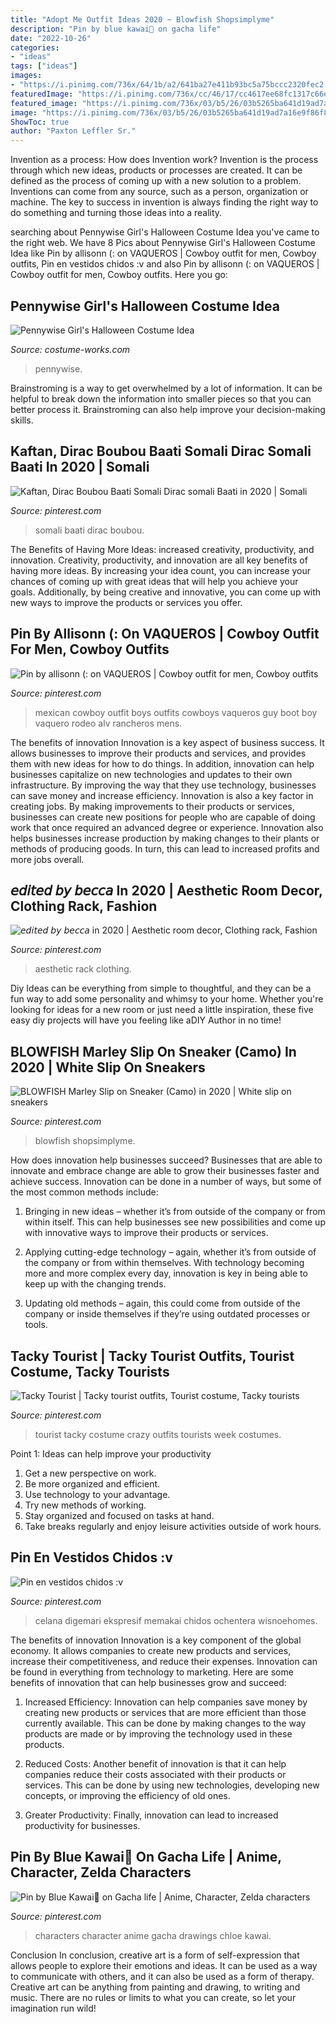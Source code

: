 ```yaml
---
title: "Adopt Me Outfit Ideas 2020 ~ Blowfish Shopsimplyme"
description: "Pin by blue kawai💙 on gacha life"
date: "2022-10-26"
categories:
- "ideas"
tags: ["ideas"]
images:
- "https://i.pinimg.com/736x/64/1b/a2/641ba27e411b93bc5a75bccc2320fec2.jpg"
featuredImage: "https://i.pinimg.com/736x/cc/46/17/cc4617ee68fc1317c66ee7e410232af9.jpg"
featured_image: "https://i.pinimg.com/736x/03/b5/26/03b5265ba641d19ad7a16e9f86f8fac4.jpg"
image: "https://i.pinimg.com/736x/03/b5/26/03b5265ba641d19ad7a16e9f86f8fac4.jpg"
ShowToc: true
author: "Paxton Leffler Sr."
---
```



Invention as a process: How does Invention work?
Invention is the process through which new ideas, products or processes are created. It can be defined as the process of coming up with a new solution to a problem. Inventions can come from any source, such as a person, organization or machine. The key to success in invention is always finding the right way to do something and turning those ideas into a reality.

	

		
searching about Pennywise Girl&#039;s Halloween Costume Idea you've came to the right web. We have 8 Pics about Pennywise Girl&#039;s Halloween Costume Idea like Pin by allisonn (: on VAQUEROS | Cowboy outfit for men, Cowboy outfits, Pin en vestidos chidos :v and also Pin by allisonn (: on VAQUEROS | Cowboy outfit for men, Cowboy outfits. Here you go:
		
    
## Pennywise Girl&#039;s Halloween Costume Idea

<img loading=lazy src="https://photos.costume-works.com/full/pennywise67.jpg" onerror="this.onerror=null;this.src='https://tse2.mm.bing.net/th?id=OIP.G87zZoaUqI9Rg5NU_-gwYgHaLH&amp;pid=15.1';" alt="Pennywise Girl&#039;s Halloween Costume Idea">

_Source: costume-works.com_

>pennywise. 

	

Brainstroming is a way to get overwhelmed by a lot of information. It can be helpful to break down the information into smaller pieces so that you can better process it. Brainstroming can also help improve your decision-making skills.

    
## Kaftan, Dirac Boubou Baati Somali Dirac Somali Baati In 2020 | Somali

<img loading=lazy src="https://i.pinimg.com/736x/67/d4/c5/67d4c54babc5246e3b708b25928eeaa1.jpg" onerror="this.onerror=null;this.src='https://tse1.mm.bing.net/th?id=OIP.CxeMwNyLnfKew_vGTPZl9AHaJ3&amp;pid=15.1';" alt="Kaftan, Dirac Boubou Baati Somali Dirac somali Baati in 2020 | Somali">

_Source: pinterest.com_

>somali baati dirac boubou. 

	

The Benefits of Having More Ideas: increased creativity, productivity, and innovation.
Creativity, productivity, and innovation are all key benefits of having more ideas. By increasing your idea count, you can increase your chances of coming up with great ideas that will help you achieve your goals. Additionally, by being creative and innovative, you can come up with new ways to improve the products or services you offer.

    
## Pin By Allisonn (: On VAQUEROS | Cowboy Outfit For Men, Cowboy Outfits

<img loading=lazy src="https://i.pinimg.com/736x/b1/70/2f/b1702f011c6c6af7caa11a022eee8cdf.jpg" onerror="this.onerror=null;this.src='https://tse2.mm.bing.net/th?id=OIP.UKq1q_npKQadf0JoZiGFKgHaI9&amp;pid=15.1';" alt="Pin by allisonn (: on VAQUEROS | Cowboy outfit for men, Cowboy outfits">

_Source: pinterest.com_

>mexican cowboy outfit boys outfits cowboys vaqueros guy boot boy vaquero rodeo alv rancheros mens. 

	

The benefits of innovation
Innovation is a key aspect of business success. It allows businesses to improve their products and services, and provides them with new ideas for how to do things. In addition, innovation can help businesses capitalize on new technologies and updates to their own infrastructure. By improving the way that they use technology, businesses can save money and increase efficiency.
Innovation is also a key factor in creating jobs. By making improvements to their products or services, businesses can create new positions for people who are capable of doing work that once required an advanced degree or experience. Innovation also helps businesses increase production by making changes to their plants or methods of producing goods. In turn, this can lead to increased profits and more jobs overall.

    
## 𝘦𝘥𝘪𝘵𝘦𝘥 𝘣𝘺 𝘣𝘦𝘤𝘤𝘢 In 2020 | Aesthetic Room Decor, Clothing Rack, Fashion

<img loading=lazy src="https://i.pinimg.com/736x/55/30/7a/55307a7901855e877f129e203668743f.jpg" onerror="this.onerror=null;this.src='https://tse4.mm.bing.net/th?id=OIP.EVDMpSXpVLJF4tReKIo2aQHaJG&amp;pid=15.1';" alt="𝘦𝘥𝘪𝘵𝘦𝘥 𝘣𝘺 𝘣𝘦𝘤𝘤𝘢 in 2020 | Aesthetic room decor, Clothing rack, Fashion">

_Source: pinterest.com_

>aesthetic rack clothing. 

	

Diy Ideas can be everything from simple to thoughtful, and they can be a fun way to add some personality and whimsy to your home. Whether you're looking for ideas for a new room or just need a little inspiration, these five easy diy projects will have you feeling like aDIY Author in no time!

    
## BLOWFISH Marley Slip On Sneaker (Camo) In 2020 | White Slip On Sneakers

<img loading=lazy src="https://i.pinimg.com/736x/03/b5/26/03b5265ba641d19ad7a16e9f86f8fac4.jpg" onerror="this.onerror=null;this.src='https://tse2.mm.bing.net/th?id=OIP.ay5AtQXfb8M-BgzrxOBmkgHaLH&amp;pid=15.1';" alt="BLOWFISH Marley Slip on Sneaker (Camo) in 2020 | White slip on sneakers">

_Source: pinterest.com_

>blowfish shopsimplyme. 

	

How does innovation help businesses succeed?
Businesses that are able to innovate and embrace change are able to grow their businesses faster and achieve success. Innovation can be done in a number of ways, but some of the most common methods include:
1. Bringing in new ideas – whether it’s from outside of the company or from within itself. This can help businesses see new possibilities and come up with innovative ways to improve their products or services.

2. Applying cutting-edge technology – again, whether it’s from outside of the company or from within themselves. With technology becoming more and more complex every day, innovation is key in being able to keep up with the changing trends.

3. Updating old methods – again, this could come from outside of the company or inside themselves if they’re using outdated processes or tools.

    
## Tacky Tourist | Tacky Tourist Outfits, Tourist Costume, Tacky Tourists

<img loading=lazy src="https://i.pinimg.com/736x/3a/93/37/3a93376cc25e6bc59c3582ede25c62b9.jpg" onerror="this.onerror=null;this.src='https://tse2.mm.bing.net/th?id=OIP.wWJoobPaVdV4FjRvpQaplgHaJ3&amp;pid=15.1';" alt="Tacky Tourist | Tacky tourist outfits, Tourist costume, Tacky tourists">

_Source: pinterest.com_

>tourist tacky costume crazy outfits tourists week costumes. 

	

Point 1: Ideas can help improve your productivity
1. Get a new perspective on work.
2. Be more organized and efficient.
3. Use technology to your advantage.
4. Try new methods of working.
5. Stay organized and focused on tasks at hand.
6. Take breaks regularly and enjoy leisure activities outside of work hours.

    
## Pin En Vestidos Chidos :v

<img loading=lazy src="https://i.pinimg.com/736x/cc/46/17/cc4617ee68fc1317c66ee7e410232af9.jpg" onerror="this.onerror=null;this.src='https://tse1.mm.bing.net/th?id=OIP.gOEvdD94LMk52A0Bj08DGwHaLH&amp;pid=15.1';" alt="Pin en vestidos chidos :v">

_Source: pinterest.com_

>celana digemari ekspresif memakai chidos ochentera wisnoehomes. 

	

The benefits of innovation
Innovation is a key component of the global economy. It allows companies to create new products and services, increase their competitiveness, and reduce their expenses. Innovation can be found in everything from technology to marketing. Here are some benefits of innovation that can help businesses grow and succeed:
1. Increased Efficiency: Innovation can help companies save money by creating new products or services that are more efficient than those currently available. This can be done by making changes to the way products are made or by improving the technology used in these products.

2. Reduced Costs: Another benefit of innovation is that it can help companies reduce their costs associated with their products or services. This can be done by using new technologies, developing new concepts, or improving the efficiency of old ones.

3. Greater Productivity: Finally, innovation can lead to increased productivity for businesses.

    
## Pin By Blue Kawai💙 On Gacha Life | Anime, Character, Zelda Characters

<img loading=lazy src="https://i.pinimg.com/736x/64/1b/a2/641ba27e411b93bc5a75bccc2320fec2.jpg" onerror="this.onerror=null;this.src='https://tse2.mm.bing.net/th?id=OIP.O6pnl3Y8MqjYRldkm6r4OAHaKt&amp;pid=15.1';" alt="Pin by Blue Kawai💙 on Gacha life | Anime, Character, Zelda characters">

_Source: pinterest.com_

>characters character anime gacha drawings chloe kawai. 

	

Conclusion
In conclusion, creative art is a form of self-expression that allows people to explore their emotions and ideas. It can be used as a way to communicate with others, and it can also be used as a form of therapy. Creative art can be anything from painting and drawing, to writing and music. There are no rules or limits to what you can create, so let your imagination run wild!

